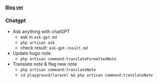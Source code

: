 **[Blog ver](https://tinghaolai.github.io/)**

### Chatgpt

* Ask anything with chatGPT
  * ask in `ask-gpt.md`
  * `php artisan ask`
  * check result: `ask-gpt-result.md`
* Update hugo note
  * `php artisan command:translateFormattedNote`
* Translate note & flag new note
  * `php artisan command:translateNote`
  * `cd playground/laravel && php artisan command:translateNote`